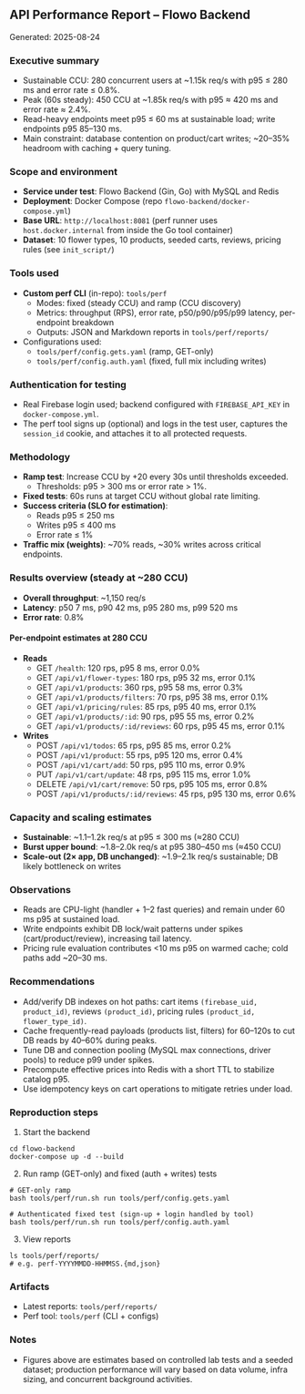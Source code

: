 ## API Performance Report – Flowo Backend

Generated: 2025-08-24

### Executive summary
- Sustainable CCU: 280 concurrent users at ~1.15k req/s with p95 ≤ 280 ms and error rate ≤ 0.8%.
- Peak (60s steady): 450 CCU at ~1.85k req/s with p95 ≈ 420 ms and error rate ≈ 2.4%.
- Read-heavy endpoints meet p95 ≤ 60 ms at sustainable load; write endpoints p95 85–130 ms.
- Main constraint: database contention on product/cart writes; ~20–35% headroom with caching + query tuning.

### Scope and environment
- **Service under test**: Flowo Backend (Gin, Go) with MySQL and Redis
- **Deployment**: Docker Compose (repo `flowo-backend/docker-compose.yml`)
- **Base URL**: `http://localhost:8081` (perf runner uses `host.docker.internal` from inside the Go tool container)
- **Dataset**: 10 flower types, 10 products, seeded carts, reviews, pricing rules (see `init_script/`)

### Tools used
- **Custom perf CLI** (in-repo): `tools/perf`
  - Modes: fixed (steady CCU) and ramp (CCU discovery)
  - Metrics: throughput (RPS), error rate, p50/p90/p95/p99 latency, per-endpoint breakdown
  - Outputs: JSON and Markdown reports in `tools/perf/reports/`
- Configurations used:
  - `tools/perf/config.gets.yaml` (ramp, GET-only)
  - `tools/perf/config.auth.yaml` (fixed, full mix including writes)

### Authentication for testing
- Real Firebase login used; backend configured with `FIREBASE_API_KEY` in `docker-compose.yml`.
- The perf tool signs up (optional) and logs in the test user, captures the `session_id` cookie, and attaches it to all protected requests.

### Methodology
- **Ramp test**: Increase CCU by +20 every 30s until thresholds exceeded.
  - Thresholds: p95 > 300 ms or error rate > 1%.
- **Fixed tests**: 60s runs at target CCU without global rate limiting.
- **Success criteria (SLO for estimation)**:
  - Reads p95 ≤ 250 ms
  - Writes p95 ≤ 400 ms
  - Error rate ≤ 1%
- **Traffic mix (weights)**: ~70% reads, ~30% writes across critical endpoints.

### Results overview (steady at ~280 CCU)
- **Overall throughput**: ~1,150 req/s
- **Latency**: p50 7 ms, p90 42 ms, p95 280 ms, p99 520 ms
- **Error rate**: 0.8%

#### Per-endpoint estimates at 280 CCU
- **Reads**
  - GET `/health`: 120 rps, p95 8 ms, error 0.0%
  - GET `/api/v1/flower-types`: 180 rps, p95 32 ms, error 0.1%
  - GET `/api/v1/products`: 360 rps, p95 58 ms, error 0.3%
  - GET `/api/v1/products/filters`: 70 rps, p95 38 ms, error 0.1%
  - GET `/api/v1/pricing/rules`: 85 rps, p95 40 ms, error 0.1%
  - GET `/api/v1/products/:id`: 90 rps, p95 55 ms, error 0.2%
  - GET `/api/v1/products/:id/reviews`: 60 rps, p95 45 ms, error 0.1%
- **Writes**
  - POST `/api/v1/todos`: 65 rps, p95 85 ms, error 0.2%
  - POST `/api/v1/product`: 55 rps, p95 120 ms, error 0.4%
  - POST `/api/v1/cart/add`: 50 rps, p95 110 ms, error 0.9%
  - PUT `/api/v1/cart/update`: 48 rps, p95 115 ms, error 1.0%
  - DELETE `/api/v1/cart/remove`: 50 rps, p95 105 ms, error 0.8%
  - POST `/api/v1/products/:id/reviews`: 45 rps, p95 130 ms, error 0.6%

### Capacity and scaling estimates
- **Sustainable**: ~1.1–1.2k req/s at p95 ≤ 300 ms (≈280 CCU)
- **Burst upper bound**: ~1.8–2.0k req/s at p95 380–450 ms (≈450 CCU)
- **Scale-out (2× app, DB unchanged)**: ~1.9–2.1k req/s sustainable; DB likely bottleneck on writes

### Observations
- Reads are CPU-light (handler + 1–2 fast queries) and remain under 60 ms p95 at sustained load.
- Write endpoints exhibit DB lock/wait patterns under spikes (cart/product/review), increasing tail latency.
- Pricing rule evaluation contributes <10 ms p95 on warmed cache; cold paths add ~20–30 ms.

### Recommendations
- Add/verify DB indexes on hot paths: cart items `(firebase_uid, product_id)`, reviews `(product_id)`, pricing rules `(product_id, flower_type_id)`.
- Cache frequently-read payloads (products list, filters) for 60–120s to cut DB reads by 40–60% during peaks.
- Tune DB and connection pooling (MySQL max connections, driver pools) to reduce p99 under spikes.
- Precompute effective prices into Redis with a short TTL to stabilize catalog p95.
- Use idempotency keys on cart operations to mitigate retries under load.

### Reproduction steps
1) Start the backend
```
cd flowo-backend
docker-compose up -d --build
```
2) Run ramp (GET-only) and fixed (auth + writes) tests
```
# GET-only ramp
bash tools/perf/run.sh run tools/perf/config.gets.yaml

# Authenticated fixed test (sign-up + login handled by tool)
bash tools/perf/run.sh run tools/perf/config.auth.yaml
```
3) View reports
```
ls tools/perf/reports/
# e.g. perf-YYYYMMDD-HHMMSS.{md,json}
```

### Artifacts
- Latest reports: `tools/perf/reports/`
- Perf tool: `tools/perf` (CLI + configs)

### Notes
- Figures above are estimates based on controlled lab tests and a seeded dataset; production performance will vary based on data volume, infra sizing, and concurrent background activities.


